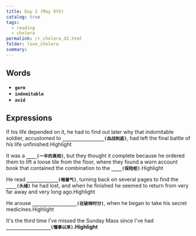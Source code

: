 ```yaml
---
title: Day 2 (May 9th)
catalog: true
tags: 
  - reading
  - cholera
permalink: /r_cholera_d2.html
folder: love_cholera
summary: 
---
```


## Words

-   <b data-toggle="tooltip" data-original-title="{{site.data.glossary.germ}}">`germ`</b>
-   <b data-toggle="tooltip" data-original-title="{{site.data.glossary.indomitable}}">`indomitable`</b>
-   <b data-toggle="tooltip" data-original-title="{{site.data.glossary.avid}}">`avid`</b>



## Expressions

If his life depended on it, he had to find out later why that indomitable soldier, accustomed to <b data-toggle="tooltip" data-original-title="{{site.data.answers.d2_a}}">`________________(血战到底)`</b>, had left the final battle of his life unfinished.<span class="hili">Highlight</span>

It was a <b data-toggle="tooltip" data-original-title="{{site.data.answers.d2_b}}">`____(一半的真相)`</b>, but they thought it complete because he ordered them to lift a loose tile from the floor, where they found a worn account book that contained the combination to the <b data-toggle="tooltip" data-original-title="{{site.data.answers.d2_b2}}">`____(保险柜)`</b>.<span class="hili">Highlight</span>

He read <b data-toggle="tooltip" data-original-title="{{site.data.answers.d2_c}}">`____________(喘着气)`</b>, turning back on several pages to find the <b data-toggle="tooltip" data-original-title="{{site.data.answers.d2_c2}}">`____(头绪)`</b> he had lost, and when he finished he seemed to return from very far away and very long ago.<span class="hili">Highlight</span>

He arouse <b data-toggle="tooltip" data-original-title="{{site.data.answers.d2_d}}">`_________________(在破晓时分)`</b>, when he began to take his secret medicines.<span class="hili">Highlight</span>

It's the third time I've missed the Sunday Mass since I've had <b data-toggle="tooltip" data-original-title="{{site.data.answers.d2_e}}">`_________________(懂事以来)`.<span class="hili">Highlight</span>



